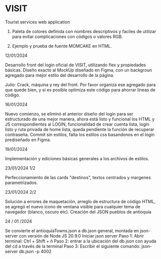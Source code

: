 # VISIT
Tourist services web application


1. Paleta de colores definida con nombres descriptivos y faciles de utilizar para evitar complicaciones con códigos o valores RGB.

2. Ejemplo y prueba de fuente MOMCAKE en HTML.

12/01/2024

Desarrollo front del login oficial de VISIT, utilizando flex y propiedades básicas. Diseño exacto al MockUp diseñado en Figma, con un backgroun agregado para mejor estilo del desarrollo de la página.

Julio: Crack, máquina y rey del front. Por favor organiza ese agregado para que quede bien, y si es posible optimiza este código para ahorrar líneas de código.

16/01/2024

Nuevo comienzo, se eliminó el anterior diseño del login para ser estructurado de una mejor manera, ahora está listo y funcional los HTML y JS correspondientes al LOGIN, funcionalidad de crear cuenta lista, login listo y ruta privada de home lista, queda pendiente la función de recuperar contraseña. Commit sin estilos, falta los estilos css basandonos en el login prediseñado en Figma.

19/01/2024

Implementación y ediciones básicas generales a los archivos de estilos.

23/01/2024 1/2

Perfeccionamiento de las cards "destinos", textos centrados y margenes parametrizados.

23/01/2024 2/2

Solución a errores de maquetación, arreglo de estructura de código HTML, se agregó el nuevo icono de ventana visible para cualquier tema de navegador (blanco, oscuro etc). Creación del JSON pueblos de antioquia

24 / 01 /2024

Se convierte el antioquiaTowns.json a db.json general, montada en json-server con versión de Node JS 20.9.0
Iniciar json server
Paso 1: Abrir terminal: Ctrl + Shift + ñ
Paso 2: entrar a la ubicación del db.json con ayuda del cd a través de la terminal
Paso 3: Escribir el siguiente comando: json-server db.json -p 4002